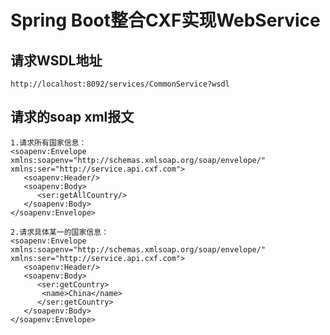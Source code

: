 # Spring Boot整合CXF实现WebService
## 请求WSDL地址
    http://localhost:8092/services/CommonService?wsdl
## 请求的soap xml报文
    1.请求所有国家信息：
    <soapenv:Envelope xmlns:soapenv="http://schemas.xmlsoap.org/soap/envelope/" xmlns:ser="http://service.api.cxf.com">
       <soapenv:Header/>
       <soapenv:Body>
          <ser:getAllCountry/>
       </soapenv:Body>
    </soapenv:Envelope>
    
    2.请求具体某一的国家信息：
    <soapenv:Envelope xmlns:soapenv="http://schemas.xmlsoap.org/soap/envelope/" xmlns:ser="http://service.api.cxf.com">
       <soapenv:Header/>
       <soapenv:Body>
          <ser:getCountry>
           <name>China</name>
          </ser:getCountry>
       </soapenv:Body>
    </soapenv:Envelope>